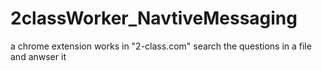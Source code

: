 # 2classWorker_NavtiveMessaging
a chrome extension works in "2-class.com" 
search the questions in a file and anwser it 
